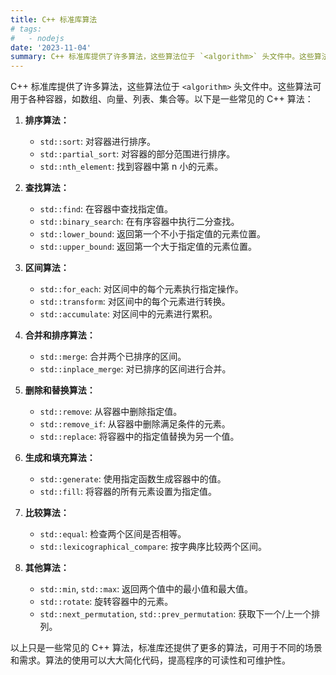 ```yaml
---
title: C++ 标准库算法
# tags:
#   - nodejs
date: '2023-11-04'
summary: C++ 标准库提供了许多算法，这些算法位于 `<algorithm>` 头文件中。这些算法可用于各种容器，如数组、向量、列表、集合等
---
```


C++ 标准库提供了许多算法，这些算法位于 `<algorithm>` 头文件中。这些算法可用于各种容器，如数组、向量、列表、集合等。以下是一些常见的 C++ 算法：

1. **排序算法：**
   - `std::sort`: 对容器进行排序。
   - `std::partial_sort`: 对容器的部分范围进行排序。
   - `std::nth_element`: 找到容器中第 n 小的元素。

2. **查找算法：**
   - `std::find`: 在容器中查找指定值。
   - `std::binary_search`: 在有序容器中执行二分查找。
   - `std::lower_bound`: 返回第一个不小于指定值的元素位置。
   - `std::upper_bound`: 返回第一个大于指定值的元素位置。

3. **区间算法：**
   - `std::for_each`: 对区间中的每个元素执行指定操作。
   - `std::transform`: 对区间中的每个元素进行转换。
   - `std::accumulate`: 对区间中的元素进行累积。

4. **合并和排序算法：**
   - `std::merge`: 合并两个已排序的区间。
   - `std::inplace_merge`: 对已排序的区间进行合并。

5. **删除和替换算法：**
   - `std::remove`: 从容器中删除指定值。
   - `std::remove_if`: 从容器中删除满足条件的元素。
   - `std::replace`: 将容器中的指定值替换为另一个值。

6. **生成和填充算法：**
   - `std::generate`: 使用指定函数生成容器中的值。
   - `std::fill`: 将容器的所有元素设置为指定值。

7. **比较算法：**
   - `std::equal`: 检查两个区间是否相等。
   - `std::lexicographical_compare`: 按字典序比较两个区间。

8. **其他算法：**
   - `std::min`, `std::max`: 返回两个值中的最小值和最大值。
   - `std::rotate`: 旋转容器中的元素。
   - `std::next_permutation`, `std::prev_permutation`: 获取下一个/上一个排列。

以上只是一些常见的 C++ 算法，标准库还提供了更多的算法，可用于不同的场景和需求。算法的使用可以大大简化代码，提高程序的可读性和可维护性。